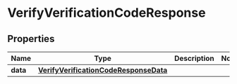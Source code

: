 

# VerifyVerificationCodeResponse


## Properties

Name | Type | Description | Notes
------------ | ------------- | ------------- | -------------
**data** | [**VerifyVerificationCodeResponseData**](VerifyVerificationCodeResponseData.md) |  | 



